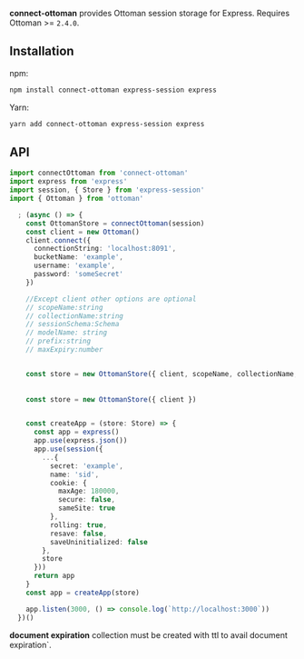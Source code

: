 **connect-ottoman** provides Ottoman session storage for Express. Requires Ottoman >= `2.4.0`.


## Installation

npm:

```sh
npm install connect-ottoman express-session express
```

Yarn:

```sh
yarn add connect-ottoman express-session express
```

## API

```ts
import connectOttoman from 'connect-ottoman'
import express from 'express'
import session, { Store } from 'express-session'
import { Ottoman } from 'ottoman'

  ; (async () => {
    const OttomanStore = connectOttoman(session)
    const client = new Ottoman()
    client.connect({
      connectionString: 'localhost:8091',
      bucketName: 'example',
      username: 'example',
      password: 'someSecret'
    })

    //Except client other options are optional
    // scopeName:string
    // collectionName:string
    // sessionSchema:Schema
    // modelName: string
    // prefix:string
    // maxExpiry:number


    const store = new OttomanStore({ client, scopeName, collectionName, sessionSchema, modelName, prefix, maxExpiry })
    
    
    const store = new OttomanStore({ client })


    const createApp = (store: Store) => {
      const app = express()
      app.use(express.json())
      app.use(session({
        ...{
          secret: 'example',
          name: 'sid',
          cookie: {
            maxAge: 180000,
            secure: false,
            sameSite: true
          },
          rolling: true,
          resave: false,
          saveUninitialized: false
        },
        store
      }))
      return app
    }
    const app = createApp(store)

    app.listen(3000, () => console.log(`http://localhost:3000`))
  })()
```

**document expiration** collection must be created with ttl to avail document expiration`.


